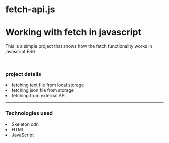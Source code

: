 # fetch-api.js
<h1>Working with fetch in javascript</h1>
<p>This is a simple project that shows how the fetch functionality works in javascript ES6</p>
<br>
<h3>project details</h3>
<li> fetching text file from local storage</li>
<li> fetching json file from storage</li>
<li> fetching from external API</li>
<hr>
<h3>Technologies used</h3>
<li> Skeleton cdn</li>
<li> HTML</li>
<li> JavaScript</li>
